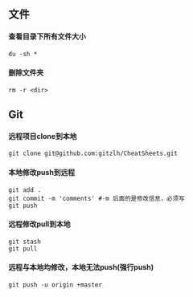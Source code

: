 ## 文件
#### 查看目录下所有文件大小
`du -sh * `
#### 删除文件夹
`rm -r <dir>`
## Git

#### 远程项目clone到本地
`git clone git@github.com:gitzlh/CheatSheets.git`
#### 本地修改push到远程
```
git add .
git commit -m 'comments' #-m 后面的是修改信息，必须写
git push
```
#### 远程修改pull到本地
```
git stash
git pull
```
#### 远程与本地均修改，本地无法push(强行push)
```
git push -u origin +master
```
